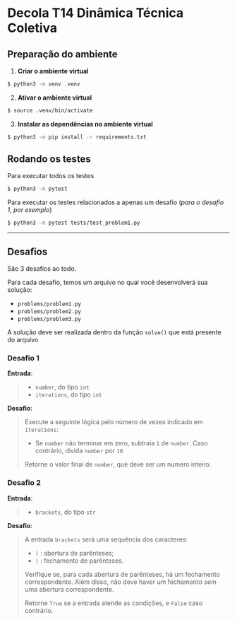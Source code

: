 # Decola T14 Dinâmica Técnica Coletiva

## Preparação do ambiente

1. **Criar o ambiente virtual**

```bash
$ python3 -m venv .venv
```

2. **Ativar o ambiente virtual**

```bash
$ source .venv/bin/activate
```

3. **Instalar as dependências no ambiente virtual**

```bash
$ python3 -m pip install -r requirements.txt
```

## Rodando os testes

Para executar todos os testes

```bash
$ python3 -m pytest
```

Para executar os testes relacionados a apenas um desafio (_para o desafio 1, por exemplo_)

```bash
$ python3 -m pytest tests/test_problem1.py
```

---

## Desafios

São 3 desafios ao todo.

Para cada desafio, temos um arquivo no qual você desenvolverá sua solução:
- `problems/problem1.py`
- `problems/problem2.py`
- `problems/problem3.py`

A solução deve ser realizada dentro da função `solve()` que está presente do arquivo

### Desafio 1

**Entrada**: 
> - `number`, do tipo `int`
> - `iterations`, do tipo `int`

**Desafio**:
> Execute a seguinte lógica pelo número de vezes indicado em `iterations`:
> - Se `number` não terminar em zero, subtraia `1` de `number`. Caso contrário, divida `number` por `10`
> 
> Retorne o valor final de `number`, que deve ser um numero inteiro.

### Desafio 2

**Entrada**: 
> - `brackets`, do tipo `str`

**Desafio**:
> A entrada `brackets` será uma sequência dos caracteres:
> - `(` : abertura de parênteses;
> - `)` : fechamento de parênteses. 
> 
> Verifique se, para cada abertura de parênteses, há um fechamento correspondente. Além disso, não deve haver um fechamento sem uma abertura correspondente. 
> 
> Retorne `True` se a entrada atende as condições, e `False` caso contrário.


